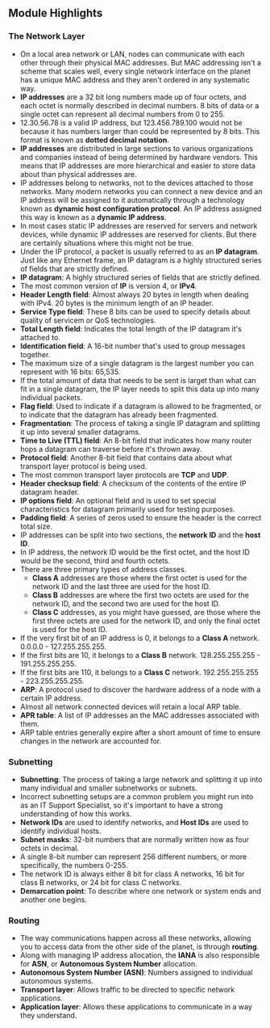 ## Module Highlights

### The Network Layer

* On a local area network or LAN, nodes can communicate with each other through their physical MAC addresses. But MAC addressing isn't a scheme that scales well, every single network interface on the planet has a unique MAC address and they aren't ordered in any systematic way.
* **IP addresses** are a 32 bit long numbers made up of four octets, and each octet is normally described in decimal numbers. 8 bits of data or a single octet can represent all decimal numbers from 0 to 255.
* 12.30.56.78 is a valid IP address, but 123.456.789.100 would not be because it has numbers larger than could be represented by 8 bits. This format is known as **dotted decimal notation**. 
* **IP addresses** are distributed in large sections to various organizations and companies instead of being determined by hardware vendors. This means that IP addresses are more hierarchical and easier to store data about than physical addresses are.
* IP addresses belong to networks, not to the devices attached to those networks.
Many modern networks you can connect a new device and an IP address will be assigned to it automatically through a technology known as **dynamic host configuration protocol**. An IP address assigned this way is known as a **dynamic IP address**. 
* In most cases static IP addresses are reserved for servers and network devices, while dynamic IP addresses are reserved for clients. But there are certainly situations where this might not be true. 
* Under the IP protocol, a packet is usually referred to as an **IP datagram**. Just like any Ethernet frame, an IP datagram is a highly structured series of fields that are strictly defined. 
* **IP datagram**: A highly structured series of fields that are strictly defined.
* The most common version of **IP** is version 4, or **IPv4**.
* **Header Length field**: Almost always 20 bytes in length when dealing with IPv4. 20 bytes is the minimum length of an IP header.
* **Service Type field**: These 8 bits can be used to specify details about quality of servicem or QoS technologies.
* **Total Length field**: Indicates the total length of the IP datagram it's attached to.
* **Identification field**: A 16-bit number that's used to group messages together.
* The maximum size of a single datagram is the largest number you can represent with 16 bits: 65,535.
* If the total amount of data that needs to be sent is larget than what can fit in a single datagram, the IP layer needs to split this data up into many individual packets.
* **Flag field**: Used to indicate if a datagram is allowed to be fragmented, or to indicate that the datagram has already been fragmented.
* **Fragmentation**: The process of taking a single IP datagram and splitting it up into several smaller datagrams.
* **Time to Live (TTL) field**: An 8-bit field that indicates how many router hops a datagram can traverse before it's thrown away.
* **Protocol field**: Another 8-bit field that contains data about what transport layer protocol is being used.
* The most common transport layer protocols are **TCP** and **UDP**.
* **Header checksup field**: A checksum of the contents of the entire IP datagram header.
* **IP options field**: An optional field and is used to set special characteristics for datagram primarily used for testing purposes.
* **Padding field**: A series of zeros used to ensure the header is the correct total size.
* IP addresses can be split into two sections, the **network ID** and the **host ID**. 
* In IP address, the network ID would be the first octet, and the host ID would be the second, third and fourth octets.
* There are three primary types of address classes.
  * **Class A** addresses are those where the first octet is used for the network ID and the last three are used for the host ID.
  * **Class B** addresses are where the first two octets are used for the network ID, and the second two are used for the host ID.
  * **Class C** addresses, as you might have guessed, are those where the first three octets are used for the network ID, and only the final octet is used for the host ID. 
* If the very first bit of an IP address is 0, it belongs to a **Class A** network. 0.0.0.0 - 127.255.255.255.
* If the first bits are 10, it belongs to a **Class B** network. 128.255.255.255 - 191.255.255.255.
* If the first bits are 110, it belongs to a **Class C** network. 192.255.255.255 - 223.255.255.255.
* **ARP**: A protocol used to discover the hardware address of a node with a certain IP address.
* Almost all network connected devices will retain a local ARP table. 
* **APR table**: A list of IP addresses an the MAC addresses associated with them. 
* ARP table entries generally expire after a short amount of time to ensure changes in the network are accounted for.

### Subnetting

* **Subnetting**: The process of taking a large network and splitting it up into many individual and smaller subnetworks or subnets.
* Incorrect subnetting setups are a common problem you might run into as an IT Support Specialist, so it's important to have a strong understanding of how this works.
* **Network IDs** are used to identify networks, and **Host IDs** are used to identify individual hosts. 
* **Subnet masks**: 32-bit numbers that are normally written now as four octets in decimal.
* A single 8-bit number can represent 256 different numbers, or more specifically, the numbers 0-255.
* The network ID is always either 8 bit for class A networks, 16 bit for class B networks, or 24 bit for class C networks.
* **Demarcation point**: To describe where one network or system ends and another one begins.

### Routing

* The way communications happen across all these networks, allowing you to access data from the other side of the planet, is through **routing**.
* Along with managing IP address allocation, the **IANA** is also responsible for **ASN**, or **Autonomous System Number** allocation.
* **Autonomous System Number (ASN)**: Numbers assigned to individual autonomous systems.
* **Transport layer**: Allows traffic to be directed to specific network applications.
* **Application layer**: Allows these applications to communicate in a way they understand.